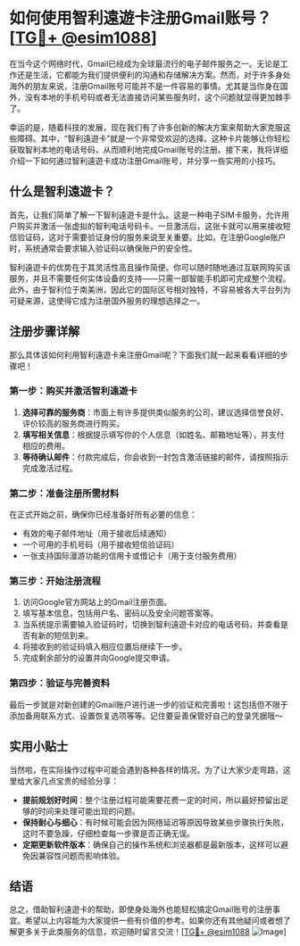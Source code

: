 # 如何使用智利遠遊卡注册Gmail账号？[[TG💪+ @esim1088](https://t.me/s/esim1088)]

在当今这个网络时代，Gmail已经成为全球最流行的电子邮件服务之一。无论是工作还是生活，它都能为我们提供便利的沟通和存储解决方案。然而，对于许多身处海外的朋友来说，注册Gmail账号可能并不是一件容易的事情。尤其是当你身在国外，没有本地的手机号码或者无法直接访问某些服务时，这个问题就显得更加棘手了。

幸运的是，随着科技的发展，现在我们有了许多创新的解决方案来帮助大家克服这些障碍。其中，“智利遠遊卡”就是一个非常受欢迎的选择。这种卡片能够让你轻松获取智利本地的电话号码，从而顺利地完成Gmail账号的注册。接下来，我将详细介绍一下如何通过智利遠遊卡成功注册Gmail账号，并分享一些实用的小技巧。

## 什么是智利遠遊卡？

首先，让我们简单了解一下智利遠遊卡是什么。这是一种电子SIM卡服务，允许用户购买并激活一张虚拟的智利电话号码卡。一旦激活后，这张卡就可以用来接收短信验证码，这对于需要验证身份的服务来说至关重要。比如，在注册Google账户时，系统通常会要求输入验证码以确保账户的安全性。

智利遠遊卡的优势在于其灵活性高且操作简便。你可以随时随地通过互联网购买该服务，并且不需要任何实体设备的支持——只需一部智能手机即可完成整个流程。此外，由于智利位于南美洲，因此它的国际区号相对独特，不容易被各大平台列为可疑来源，这使得它成为注册国外服务的理想选择之一。

## 注册步骤详解

那么具体该如何利用智利遠遊卡来注册Gmail呢？下面我们就一起来看看详细的步骤吧！

### 第一步：购买并激活智利遠遊卡

1. **选择可靠的服务商**：市面上有许多提供类似服务的公司，建议选择信誉良好、评价较高的服务商进行购买。
2. **填写相关信息**：根据提示填写你的个人信息（如姓名、邮箱地址等），并支付相应的费用。
3. **等待确认邮件**：付款完成后，你会收到一封包含激活链接的邮件，请按照指示完成激活过程。

### 第二步：准备注册所需材料

在正式开始之前，确保你已经准备好所有必要的信息：

- 有效的电子邮件地址（用于接收后续通知）
- 一个可用的手机号码（用于接收短信验证码）
- 一张支持国际漫游功能的信用卡或借记卡（用于支付服务费用）

### 第三步：开始注册流程

1. 访问Google官方网站上的Gmail注册页面。
2. 填写基本信息，包括用户名、密码以及安全问题答案等。
3. 当系统提示需要输入验证码时，切换到智利遠遊卡对应的电话号码，并查看是否有新的短信到来。
4. 将接收到的验证码填入相应位置后继续下一步。
5. 完成剩余部分的设置并向Google提交申请。

### 第四步：验证与完善资料

最后一步就是对新创建的Gmail账户进行进一步的验证和完善啦！这包括但不限于添加备用联系方式、设置恢复选项等等。记住要妥善保管好自己的登录凭据哦～

## 实用小贴士

当然啦，在实际操作过程中可能会遇到各种各样的情况。为了让大家少走弯路，这里给大家几点宝贵的经验分享：

- **提前规划好时间**：整个注册过程可能需要花费一定的时间，所以最好预留出足够的时间来处理可能出现的问题。
- **保持耐心与细心**：有时候可能会因为网络延迟等原因导致某些步骤执行失败，这时不要急躁，仔细检查每一步骤是否正确无误。
- **定期更新软件版本**：确保自己的操作系统和浏览器都是最新版本，这样可以避免因兼容性问题而影响体验。

## 结语

总之，借助智利遠遊卡的帮助，即使身处海外也能轻松搞定Gmail账号的注册事宜。希望以上内容能为大家提供一些有价值的参考。如果你还有其他疑问或者想了解更多关于此类服务的信息，欢迎随时留言交流！[[TG💪+ @esim1088](https://t.me/s/esim1088) ![Image](https://i.postimg.cc/4NQfJmqS/Snipaste-2025-05-13-00-14-12.png)]